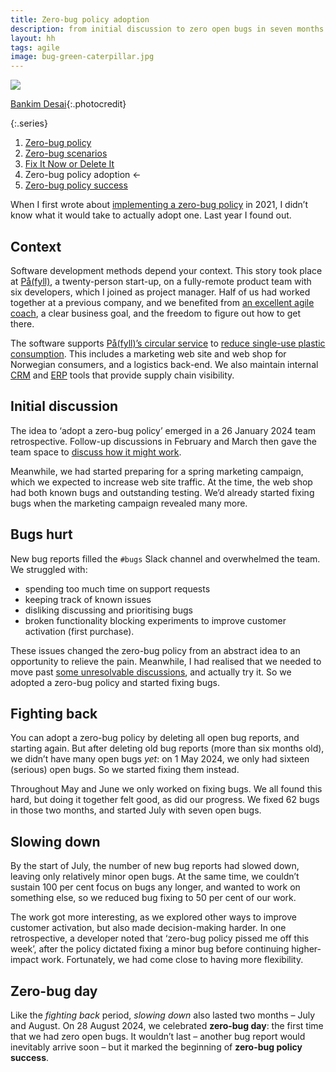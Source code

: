 ```yaml
---
title: Zero-bug policy adoption
description: from initial discussion to zero open bugs in seven months
layout: hh
tags: agile
image: bug-green-caterpillar.jpg
---
```


![](bug-green-caterpillar.jpg)

[Bankim Desai](https://unsplash.com/photos/FEnD-sxHcWk){:.photocredit}

{:.series}
1. [Zero-bug policy](zero-bug-policy)
2. [Zero-bug scenarios](zero-bug-scenarios)
3. [Fix It Now or Delete It](fix-it-now-or-delete-it)
4. Zero-bug policy adoption ←
5. [Zero-bug policy success](zero-bug-success)

When I first wrote about [implementing a zero-bug policy](zero-bug-policy) in 2021,
I didn’t know what it would take to actually adopt one.
Last year I found out.

## Context

Software development methods depend your context.
This story took place at [På(fyll)](https://pafyll.com/en-NO), a twenty-person start-up,
on a fully-remote product team with six developers, which I joined as project manager.
Half of us had worked together at a previous company, and we benefited from
[an excellent agile coach](https://www.linkedin.com/in/sofia-katsaouni-96111113b/),
a clear business goal, and the freedom to figure out how to get there.

The software supports
[På(fyll)’s circular service](https://pafyll.com/en-NO/hva-er-pafyll/om-pafyll/hvordan-fungerer-det/slik-fungerer-pafyll-fra-a-til-a) to 
[reduce single-use plastic consumption](https://pafyll.com/en-NO/hva-er-pafyll/sirkulaer-okonomi/baerekraft/slik-blir-du-plastsmart-med-påfyll).
This includes a marketing web site and web shop for Norwegian consumers, and a logistics back-end.
We also maintain internal [CRM](https://en.wikipedia.org/wiki/Customer_relationship_management) and
[ERP](https://en.wikipedia.org/wiki/Enterprise_resource_planning)
tools that provide supply chain visibility.

## Initial discussion

The idea to ‘adopt a zero-bug policy’ emerged in a 26 January 2024 team retrospective.
Follow-up discussions in February and March then
gave the team space to [discuss how it might work](zero-bug-scenarios).

Meanwhile, we had started preparing for a spring marketing campaign,
which we expected to increase web site traffic.
At the time, the web shop had both known bugs and outstanding testing.
We’d already started fixing bugs when the marketing campaign revealed many more.

## Bugs hurt

New bug reports filled the `#bugs` Slack channel and overwhelmed the team.
We struggled with:

* spending too much time on support requests
* keeping track of known issues
* disliking discussing and prioritising bugs
* broken functionality blocking experiments to improve customer activation (first purchase).

These issues changed the zero-bug policy from an abstract idea to an opportunity to relieve the pain.
Meanwhile, I had realised that we needed to move past
[some unresolvable discussions](zero-bug-scenarios), and actually try it.
So we adopted a zero-bug policy and started fixing bugs.

## Fighting back

You can adopt a zero-bug policy by deleting all open bug reports, and starting again.
But after deleting old bug reports (more than six months old), we didn’t have many open bugs _yet_:
on 1 May 2024, we only had sixteen (serious) open bugs.
So we started fixing them instead.

Throughout May and June we only worked on fixing bugs.
We all found this hard, but doing it together felt good, as did our progress.
We fixed 62 bugs in those two months, and started July with seven open bugs.

## Slowing down

By the start of July, the number of new bug reports had slowed down, leaving only relatively minor open bugs.
At the same time, we couldn’t sustain 100 per cent focus on bugs any longer,
and wanted to work on something else, so we reduced bug fixing to 50 per cent of our work.

The work got more interesting, as we explored other ways to improve customer activation,
but also made decision-making harder.
In one retrospective, a developer noted that ‘zero-bug policy pissed me off this week’,
after the policy dictated fixing a minor bug before continuing higher-impact work.
Fortunately, we had come close to having more flexibility.

## Zero-bug day

Like the _fighting back_ period, _slowing down_ also lasted two months – July and August.
On 28 August 2024, we celebrated **zero-bug day**: the first time that we had zero open bugs.
It wouldn’t last – another bug report would inevitably arrive soon –
but it marked the beginning of **zero-bug policy success**.
